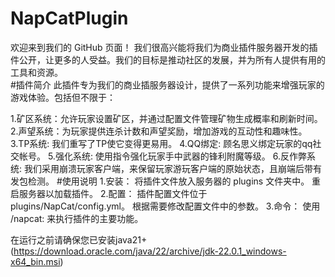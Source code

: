 # NapCatPlugin
欢迎来到我们的 GitHub 页面！
我们很高兴能将我们为商业插件服务器开发的插件公开，让更多的人受益。我们的目标是推动社区的发展，并为所有人提供有用的工具和资源。<br>
#插件简介
此插件专为我们的商业插服务器设计，提供了一系列功能来增强玩家的游戏体验。包括但不限于：

1.矿区系统：允许玩家设置矿区，并通过配置文件管理矿物生成概率和刷新时间。
2.声望系统：为玩家提供连杀计数和声望奖励，增加游戏的互动性和趣味性。
3.TP系统: 我们重写了TP使它变得更易用。
4.QQ绑定: 顾名思义绑定玩家的qq社交帐号。
5.强化系统: 使用指令强化玩家手中武器的锋利附魔等级。
6.反作弊系统: 我们采用崩溃玩家客户端，来保留玩家游玩客户端的原始状态，且崩端后带有发包检测。
#使用说明
1.安装：
  将插件文件放入服务器的 plugins 文件夹中。
  重启服务器以加载插件。
2.配置：
  插件配置文件位于 plugins/NapCat/config.yml。
  根据需要修改配置文件中的参数。
3.命令：
  使用 /napcat: 来执行插件的主要功能。


在运行之前请确保您已安装java21+(https://download.oracle.com/java/22/archive/jdk-22.0.1_windows-x64_bin.msi)

